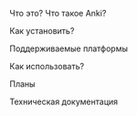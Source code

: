 Что это?
Что такое Anki?

Как установить?

Поддерживаемые платформы

Как использовать?


Планы


Техническая документация

